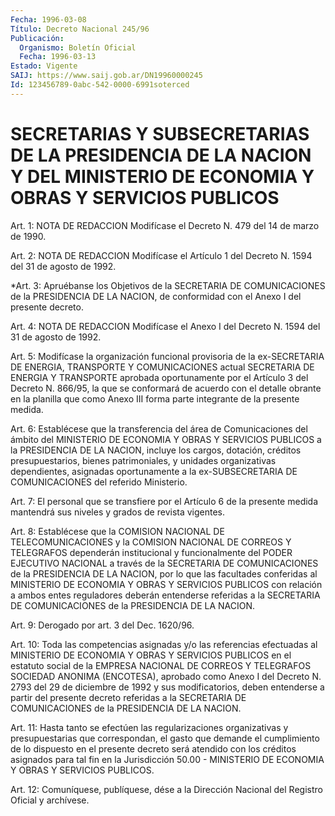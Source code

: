 ```yaml
---
Fecha: 1996-03-08
Título: Decreto Nacional 245/96
Publicación:
  Organismo: Boletín Oficial
  Fecha: 1996-03-13
Estado: Vigente
SAIJ: https://www.saij.gob.ar/DN19960000245
Id: 123456789-0abc-542-0000-6991soterced
---
```

# SECRETARIAS Y SUBSECRETARIAS DE LA PRESIDENCIA DE LA NACION Y DEL MINISTERIO DE ECONOMIA Y OBRAS Y SERVICIOS PUBLICOS

<a id="1"></a>
Art.  1: NOTA DE REDACCION Modifícase el Decreto N. 479 del 14 de marzo de  1990.

<a id="2"></a>
Art. 2: NOTA DE REDACCION Modifícase el Artículo 1 del Decreto N. 1594 del 31 de agosto de 1992.

<a id="3"></a>
*Art. 3:    Apruébanse los Objetivos de la SECRETARIA DE COMUNICACIONES de la PRESIDENCIA  DE  LA NACION, de conformidad con el Anexo I del presente decreto.

<a id="4"></a>
Art. 4: NOTA DE REDACCION Modifícase el Anexo I del Decreto N. 1594 del 31 de agosto de  1992.

<a id="5"></a>
Art. 5: Modifícase la organización funcional provisoria  de  la ex-SECRETARIA    DE    ENERGIA,  TRANSPORTE  Y  COMUNICACIONES actual SECRETARIA DE ENERGIA  Y  TRANSPORTE  aprobada oportunamente por el Artículo 3 del Decreto N. 866/95, la que  se  conformará de acuerdo con  el  detalle  obrante  en  la planilla que como Anexo III forma parte integrante de la presente medida.

<a id="6"></a>
Art. 6: Establécese que la transferencia del área de Comunicaciones del ámbito del MINISTERIO  DE  ECONOMIA  Y  OBRAS Y SERVICIOS  PUBLICOS  a  la  PRESIDENCIA  DE  LA NACION, incluye los cargos, dotación, créditos presupuestarios, bienes patrimoniales, y unidades organizativas dependientes, asignadas  oportunamente a la ex-SUBSECRETARIA DE  COMUNICACIONES  del  referido  Ministerio.

<a id="7"></a>
Art. 7: El personal que se  transfiere  por  el  Artículo  6 de la presente  medida mantendrá sus niveles y grados de revista vigentes.

<a id="8"></a>
Art. 8: Establécese que la COMISION NACIONAL DE TELECOMUNICACIONES y  la  COMISION    NACIONAL  DE  CORREOS  Y  TELEGRAFOS dependerán institucional  y funcionalmente  del  PODER  EJECUTIVO NACIONAL a través de la SECRETARIA  DE  COMUNICACIONES de la PRESIDENCIA DE LA NACION,  por  lo que las facultades conferidas al MINISTERIO DE ECONOMIA Y OBRAS  Y  SERVICIOS  PUBLICOS con relación a ambos entes reguladores  deberán entenderse referidas a la SECRETARIA DE COMUNICACIONES de la PRESIDENCIA DE LA NACION.

<a id="9"></a>
Art. 9: Derogado por art. 3 del Dec. 1620/96.

<a id="10"></a>
Art. 10:  Toda  las  competencias  asignadas  y/o las referencias efectuadas  al MINISTERIO DE ECONOMIA Y OBRAS Y SERVICIOS PUBLICOS en  el  estatuto  social  de  la  EMPRESA  NACIONAL  DE CORREOS Y TELEGRAFOS  SOCIEDAD  ANONIMA (ENCOTESA), aprobado como Anexo I del Decreto N. 2793 del 29 de  diciembre  de  1992 y sus modificatorios, deben  entenderse  a  partir del presente decreto referidas  a la SECRETARIA  DE  COMUNICACIONES  de  la  PRESIDENCIA DE  LA NACION.

<a id="11"></a>
Art. 11: Hasta tanto se efectúen las regularizaciones organizativas y presupuestarias  que  correspondan,  el  gasto que demande el cumplimiento de lo dispuesto en el presente decreto será atendido con los créditos asignados para tal fin en la Jurisdicción 50.00  -  MINISTERIO DE ECONOMIA Y OBRAS Y SERVICIOS PUBLICOS.

<a id="12"></a>
Art. 12: Comuníquese, publíquese, dése a la Dirección  Nacional del Registro  Oficial  y  archívese.